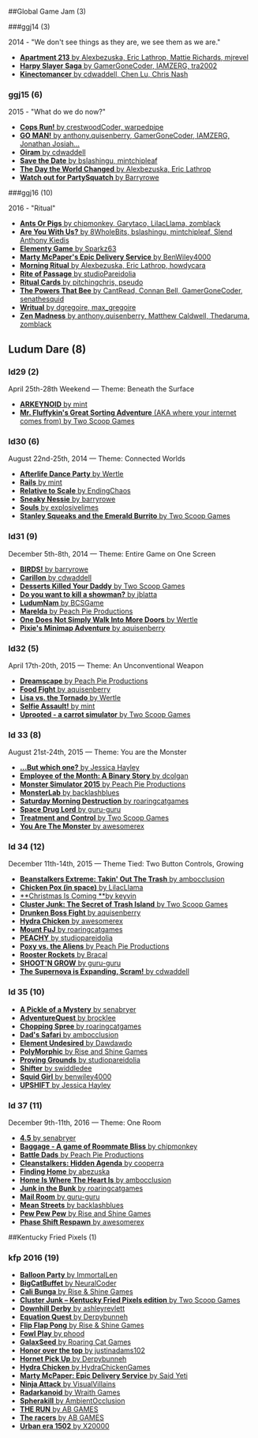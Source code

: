 ##Global Game Jam (3)

###ggj14 (3)

2014 - "We don't see things as they are, we see them as we are."

* [**Apartment 213** by Alexbezuska, Eric Lathrop, Mattie Richards, mjrevel](http://globalgamejam.org/2014/games/apartment-213)
* [**Harpy Slayer Saga** by GamerGoneCoder, IAMZERG, tra2002](http://globalgamejam.org/2014/games/harpy-slayer-saga)
* [**Kinectomancer** by cdwaddell, Chen Lu, Chris Nash](http://globalgamejam.org/2014/games/kinectomancer)

### ggj15 (6)

2015 - "What do we do now?"

* [**Cops Run!** by crestwoodCoder, warpedpipe](http://globalgamejam.org/2015/games/cops-run)
* [**GO MAN!** by anthony.quisenberry, GamerGoneCoder, IAMZERG, Jonathan Josiah...](http://globalgamejam.org/2015/games/go-man)
* [**Oiram** by cdwaddell](http://globalgamejam.org/2015/games/oiram)
* [**Save the Date** by bslashingu, mintchipleaf](http://globalgamejam.org/2015/games/save-date)
* [**The Day the World Changed** by Alexbezuska, Eric Lathrop](http://globalgamejam.org/2015/games/day-world-changed)
* [**Watch out for PartySquatch** by Barryrowe](http://globalgamejam.org/2015/games/watch-out-partysquatch)

###ggj16 (10)

2016 - "Ritual"

* [**Ants Or Pigs** by chipmonkey, Garytaco, LilacLlama, zomblack](http://globalgamejam.org/2016/games/ants-or-pigs)
* [**Are You With Us?** by 8WholeBits, bslashingu, mintchipleaf, Slend Anthony Kiedis](http://globalgamejam.org/2016/games/are-you-us)
* [**Elementy Game** by Sparkz63](http://globalgamejam.org/2016/games/elementy-game)
* [**Marty McPaper's Epic Delivery Service** by BenWiley4000](http://globalgamejam.org/2016/games/marty-mcpapers-epic-delivery-service)
* [**Morning Ritual** by Alexbezuska, Eric Lathrop, howdycara](http://globalgamejam.org/2016/games/morning-ritual-13)
* [**Rite of Passage** by studioPareidolia](http://globalgamejam.org/2016/games/rite-passage-13)
* [**Ritual Cards** by pitchingchris, pseudo](http://globalgamejam.org/2016/games/ritual-cards-0)
* [**The Powers That Bee** by CantRead, Connan Bell, GamerGoneCoder, senathesquid](http://globalgamejam.org/2016/games/powers-bee)
* [**Writual** by dgregoire, max_gregoire](http://globalgamejam.org/2016/games/writual)
* [**Zen Madness** by anthony.quisenberry, Matthew Caldwell, Thedaruma, zomblack](http://globalgamejam.org/2016/games/zen-madness)

## Ludum Dare (8)

### ld29 (2)

April 25th-28th Weekend — Theme: Beneath the Surface

* [**ARKEYNOID** by mint](http://ludumdare.com/compo/ludum-dare-29/?action=preview&uid=34790)
* [**Mr. Fluffykin's Great Sorting Adventure** (AKA where your internet comes from) by Two Scoop Games](http://ludumdare.com/compo/ludum-dare-29/?action=preview&uid=37347)


### ld30 (6)

August 22nd-25th, 2014 — Theme: Connected Worlds

* [**Afterlife Dance Party** by Wertle](http://ludumdare.com/compo/ludum-dare-30/?action=preview&uid=22452)
* [**Rails** by mint](http://ludumdare.com/compo/ludum-dare-30/?action=preview&uid=34790)
* [**Relative to Scale** by EndingChaos](http://ludumdare.com/compo/ludum-dare-30/?action=preview&uid=40673)
* [**Sneaky Nessie** by barryrowe](http://ludumdare.com/compo/ludum-dare-30/?action=preview&uid=34236)
* [**Souls** by explosivelimes](http://ludumdare.com/compo/ludum-dare-30/?action=preview&uid=41123)
* [**Stanley Squeaks and the Emerald Burrito** by Two Scoop Games](http://ludumdare.com/compo/ludum-dare-30/?action=preview&uid=37347)


### ld31 (9)

December 5th-8th, 2014 — Theme: Entire Game on One Screen

* [**BIRDS!** by barryrowe](http://ludumdare.com/compo/ludum-dare-31/?action=preview&uid=34236)
* [**Carillon** by cdwaddell](http://ludumdare.com/compo/ludum-dare-31/?action=preview&uid=36440)
* [**Desserts Killed Your Daddy** by Two Scoop Games](http://ludumdare.com/compo/ludum-dare-31/?action=preview&uid=37347)
* [**Do you want to kill a showman?** by jblatta](http://ludumdare.com/compo/ludum-dare-31/?action=preview&uid=46683)
* [**LudumNam** by BCSGame](http://ludumdare.com/compo/ludum-dare-31/?action=preview&uid=47412)
* [**Marelda** by Peach Pie Productions](http://ludumdare.com/compo/ludum-dare-31/?action=preview&uid=40673)
* [**One Does Not Simply Walk Into More Doors** by Wertle](http://ludumdare.com/compo/ludum-dare-31/?action=preview&uid=22452)
* [**Pixie's Minimap Adventure** by aquisenberry](http://ludumdare.com/compo/ludum-dare-31/?action=preview&uid=36765)


### ld32 (5)

April 17th-20th, 2015 — Theme: An Unconventional Weapon

* [**Dreamscape** by Peach Pie Productions](http://ludumdare.com/compo/ludum-dare-32/?action=preview&uid=40673)
* [**Food Fight** by aquisenberry](http://ludumdare.com/compo/ludum-dare-32/?action=preview&uid=36765)
* [**Lisa vs. the Tornado** by Wertle](http://ludumdare.com/compo/ludum-dare-32/?action=preview&uid=22452)
* [**Selfie Assault!** by mint](http://ludumdare.com/compo/ludum-dare-32/?action=preview&uid=34790)
* [**Uprooted - a carrot simulator** by Two Scoop Games](http://ludumdare.com/compo/ludum-dare-32/?action=preview&uid=37347)


### ld 33 (8)

August 21st-24th, 2015 — Theme: You are the Monster

* [**...But which one?** by Jessica Hayley](http://ludumdare.com/compo/ludum-dare-33/?action=preview&uid=36120)
* [**Employee of the Month: A Binary Story** by dcolgan](http://ludumdare.com/compo/ludum-dare-33/?action=preview&uid=2293)
* [**Monster Simulator 2015** by Peach Pie Productions](http://ludumdare.com/compo/ludum-dare-33/?action=preview&uid=40673)
* [**MonsterLab** by backlashblues](http://ludumdare.com/compo/ludum-dare-33/?action=preview&uid=57618)
* [**Saturday Morning Destruction** by roaringcatgames](http://ludumdare.com/compo/ludum-dare-33/?action=preview&uid=58120)
* [**Space Drug Lord** by guru-guru](http://ludumdare.com/compo/ludum-dare-33/?action=preview&uid=8310)
* [**Treatment and Control** by Two Scoop Games](http://ludumdare.com/compo/ludum-dare-33/?action=preview&uid=37347)
* [**You Are The Monster** by awesomerex](http://ludumdare.com/compo/ludum-dare-33/?action=preview&uid=35711)


### ld 34 (12)

December 11th-14th, 2015 — Theme Tied: Two Button Controls, Growing

* [**Beanstalkers Extreme: Takin' Out The Trash** by ambocclusion](http://ludumdare.com/compo/ludum-dare-34/?action=preview&uid=58187)
* [**Chicken Pox (in space)** by LilacLlama](http://ludumdare.com/compo/ludum-dare-34/?action=preview&uid=50731)
* [**Christmas Is Coming **by keyvin](http://ludumdare.com/compo/ludum-dare-34/?action=preview&uid=64895)
* [**Cluster Junk: The Secret of Trash Island** by Two Scoop Games](http://ludumdare.com/compo/ludum-dare-34/?action=preview&uid=37347)
* [**Drunken Boss Fight** by aquisenberry](http://ludumdare.com/compo/ludum-dare-34/?action=preview&uid=36765)
* [**Hydra Chicken** by awesomerex](http://ludumdare.com/compo/ludum-dare-34/?action=preview&uid=35711)
* [**Mount FuJ** by roaringcatgames](http://ludumdare.com/compo/ludum-dare-34/?action=preview&uid=58120)
* [**PEACHY** by studiopareidolia](http://ludumdare.com/compo/ludum-dare-34/?action=preview&uid=62399)
* [**Poxy vs. the Aliens** by Peach Pie Productions](http://ludumdare.com/compo/ludum-dare-34/?action=preview&uid=40673)
* [**Rooster Rockets** by Bracal](http://ludumdare.com/compo/ludum-dare-34/?action=preview&uid=66272)
* [**SHOOT'N GROW** by guru-guru](http://ludumdare.com/compo/ludum-dare-34/?action=preview&uid=8310)
* [**The Supernova is Expanding, Scram!** by cdwaddell](http://ludumdare.com/compo/ludum-dare-34/?action=preview&uid=36440)


### ld 35 (10)

* [**A Pickle of a Mystery** by senabryer](http://ludumdare.com/compo/ludum-dare-35/?action=preview&uid=90468)
* [**AdventureQuest** by brocklee](http://ludumdare.com/compo/ludum-dare-35/?action=preview&uid=93281)
* [**Chopping Spree** by roaringcatgames](http://ludumdare.com/compo/ludum-dare-35/?action=preview&uid=58120)
* [**Dad's Safari** by ambocclusion](http://ludumdare.com/compo/ludum-dare-35/?action=preview&uid=58187)
* [**Element Undesired** by Dawdawdo](http://ludumdare.com/compo/ludum-dare-35/?action=preview&uid=91697)
* [**PolyMorphic** by Rise and Shine Games](http://ludumdare.com/compo/ludum-dare-35/?action=preview&uid=92205)
* [**Proving Grounds** by studiopareidolia](http://ludumdare.com/compo/ludum-dare-35/?action=preview&uid=62399)
* [**Shifter** by swiddledee](http://ludumdare.com/compo/ludum-dare-35/?action=preview&uid=55411)
* [**Squid Girl** by benwiley4000](http://ludumdare.com/compo/ludum-dare-35/?action=preview&uid=64674)
* [**UPSHIFT** by Jessica Hayley](http://ludumdare.com/compo/ludum-dare-35/?action=preview&uid=36120)

### ld 37 (11)

December 9th-11th, 2016 — Theme: One Room

* [**4.5** by senabryer](http://ludumdare.com/compo/ludum-dare-37/?action=preview&uid=90468)
* [**Baggage - A game of Roommate Bliss** by chipmonkey](http://ludumdare.com/compo/ludum-dare-37/?action=preview&uid=63943)
* [**Battle Dads** by Peach Pie Productions](http://ludumdare.com/compo/ludum-dare-37/?action=preview&uid=40673)
* [**Cleanstalkers: Hidden Agenda** by cooperra](http://ludumdare.com/compo/ludum-dare-37/?action=preview&uid=64869)
* [**Finding Home** by abezuska](http://ludumdare.com/compo/ludum-dare-37/?action=preview&uid=34387)
* [**Home Is Where The Heart Is** by ambocclusion](http://ludumdare.com/compo/ludum-dare-37/?action=preview&uid=58187)
* [**Junk in the Bunk** by roaringcatgames](http://ludumdare.com/compo/ludum-dare-37/?action=preview&uid=58120)
* [**Mail Room** by guru-guru](http://ludumdare.com/compo/ludum-dare-37/?action=preview&uid=8310)
* [**Mean Streets** by backlashblues](http://ludumdare.com/compo/ludum-dare-37/?action=preview&uid=57618)
* [**Pew Pew Pew** by Rise and Shine Games](http://ludumdare.com/compo/ludum-dare-37/?action=preview&uid=92205)
* [**Phase Shift Respawn** by awesomerex](http://ludumdare.com/compo/ludum-dare-37/?action=preview&uid=35711)

##Kentucky Fried Pixels (1)

### kfp 2016 (19)

* [**Balloon Party** by ImmortalLen](https://itch.io/jam/kentucky-fried-pixels/rate/74244)
* [**BigCatBuffet** by NeuralCoder](https://itch.io/jam/kentucky-fried-pixels/rate/73692)
* [**Cali Bunga** by Rise & Shine Games](https://itch.io/jam/kentucky-fried-pixels/rate/74339)
* [**Cluster Junk – Kentucky Fried Pixels edition** by Two Scoop Games](https://itch.io/jam/kentucky-fried-pixels/rate/74329)
* [**Downhill Derby** by ashleyrevlett](https://itch.io/jam/kentucky-fried-pixels/rate/70585)
* [**Equation Quest** by Derpybunneh](https://itch.io/jam/kentucky-fried-pixels/rate/69316)
* [**Flip Flap Pong** by Rise & Shine Games](https://itch.io/jam/kentucky-fried-pixels/rate/70663)
* [**Fowl Play** by phood](https://itch.io/jam/kentucky-fried-pixels/rate/70477)
* [**GalaxSeed** by Roaring Cat Games](https://itch.io/jam/kentucky-fried-pixels/rate/71471)
* [**Honor over the top** by justinadams102](https://itch.io/jam/kentucky-fried-pixels/rate/72835)
* [**Hornet Pick Up** by Derpybunneh](https://itch.io/jam/kentucky-fried-pixels/rate/73747)
* [**Hydra Chicken** by HydraChickenGames](https://itch.io/jam/kentucky-fried-pixels/rate/74332)
* [**Marty McPaper: Epic Delivery Service** by Said Yeti](https://itch.io/jam/kentucky-fried-pixels/rate/74340)
* [**Ninja Attack** by VisualVillains](https://itch.io/jam/kentucky-fried-pixels/rate/74349)
* [**Radarkanoid** by Wraith Games](https://itch.io/jam/kentucky-fried-pixels/rate/74338)
* [**Spherakill** by AmbientOcclusion](https://itch.io/jam/kentucky-fried-pixels/rate/70664)
* [**THE RUN** by AB GAMES](https://itch.io/jam/kentucky-fried-pixels/rate/73265)
* [**The racers** by AB GAMES](https://itch.io/jam/kentucky-fried-pixels/rate/71317)
* [**Urban era 1502** by X20000](https://itch.io/jam/kentucky-fried-pixels/rate/54972)

